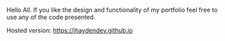 Hello All.  If you like the design and functionality of my portfolio feel free to use any of the code presented.

Hosted version: https://jhaydendev.github.io